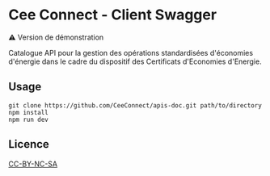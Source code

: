 # Cee Connect - Client Swagger

⚠️ Version de démonstration

Catalogue API pour la gestion des opérations standardisées d'économies d'énergie dans le cadre du dispositif des Certificats d'Economies d'Energie.

## Usage

```
git clone https://github.com/CeeConnect/apis-doc.git path/to/directory
npm install
npm run dev
```

## Licence

[CC-BY-NC-SA](http://creativecommons.org/licenses/by-nc-sa/4.0/)
